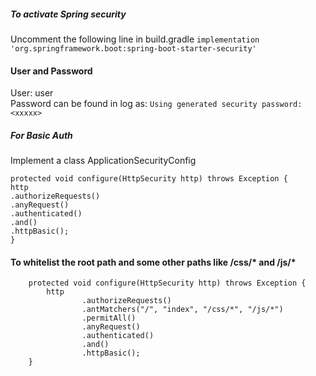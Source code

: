 ##### To activate Spring security 
Uncomment the following line in build.gradle
`implementation 'org.springframework.boot:spring-boot-starter-security'`

#### User and Password 
User: user <br>
Password can be found in log as: `Using generated security password: <xxxxx>`

##### For Basic Auth
Implement a class ApplicationSecurityConfig
```
protected void configure(HttpSecurity http) throws Exception {
http
.authorizeRequests()
.anyRequest()
.authenticated()
.and()
.httpBasic();
}
```

#### To whitelist the root path and some other paths like /css/* and /js/*
```
    protected void configure(HttpSecurity http) throws Exception {
        http
                .authorizeRequests()
                .antMatchers("/", "index", "/css/*", "/js/*")
                .permitAll()
                .anyRequest()
                .authenticated()
                .and()
                .httpBasic();
    }
```
